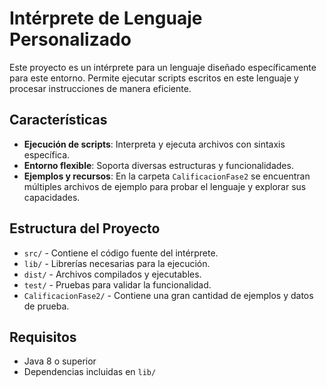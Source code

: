 # Intérprete de Lenguaje Personalizado

Este proyecto es un intérprete para un lenguaje diseñado específicamente para este entorno. Permite ejecutar scripts escritos en este lenguaje y procesar instrucciones de manera eficiente.

## Características

- **Ejecución de scripts**: Interpreta y ejecuta archivos con sintaxis específica.
- **Entorno flexible**: Soporta diversas estructuras y funcionalidades.
- **Ejemplos y recursos**: En la carpeta `CalificacionFase2` se encuentran múltiples archivos de ejemplo para probar el lenguaje y explorar sus capacidades.

## Estructura del Proyecto

- `src/` - Contiene el código fuente del intérprete.
- `lib/` - Librerías necesarias para la ejecución.
- `dist/` - Archivos compilados y ejecutables.
- `test/` - Pruebas para validar la funcionalidad.
- `CalificacionFase2/` - Contiene una gran cantidad de ejemplos y datos de prueba.



## Requisitos

- Java 8 o superior
- Dependencias incluidas en `lib/`



